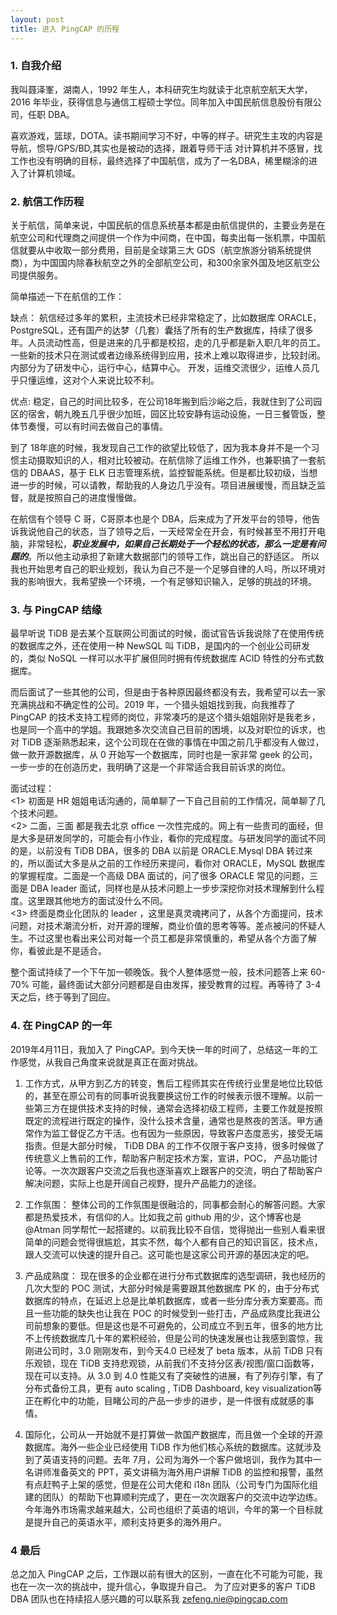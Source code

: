 ```yaml
---
layout: post
title: 进入 PingCAP 的历程
---
```

### 1. 自我介绍
我叫聂泽峯，湖南人，1992 年生人，本科研究生均就读于北京航空航天大学，2016 年毕业，获得信息与通信工程硕士学位。同年加入中国民航信息股份有限公司，任职 DBA。   

喜欢游戏，篮球，DOTA。读书期间学习不好，中等的样子。研究生主攻的内容是导航，惯导/GPS/BD,其实也是被动的选择，跟着导师干活 对计算机并不感冒，找工作也没有明确的目标，最终选择了中国航信，成为了一名DBA，稀里糊涂的进入了计算机领域。   

### 2. 航信工作历程
关于航信，简单来说，中国民航的信息系统基本都是由航信提供的，主要业务是在航空公司和代理商之间提供一个作为中间商，在中国，每卖出每一张机票，中国航信就要从中收取一部分费用，目前是全球第三大 GDS（航空旅游分销系统提供商），为中国国内除春秋航空之外的全部航空公司，和300余家外国及地区航空公司提供服务。

简单描述一下在航信的工作：

缺点：
航信经过多年的累积，主流技术已经非常稳定了，比如数据库 ORACLE，PostgreSQL，还有国产的达梦（几套）囊括了所有的生产数据库，持续了很多年。人员流动性高，但是进来的几乎都是校招，走的几乎都是新入职几年的员工。一些新的技术只在测试或者边缘系统得到应用，技术上难以取得进步，比较封闭。内部分为了研发中心，运行中心，结算中心。 开发，运维交流很少，运维人员几乎只懂运维，这对个人来说比较不利。

优点:
稳定，自己的时间比较多，在公司18年搬到后沙峪之后，我就住到了公司园区的宿舍，朝九晚五几乎很少加班，园区比较安静有运动设施，一日三餐管饭，整体节奏慢，可以有时间去做自己的事情。

到了 18年底的时候，我发现自己工作的欲望比较低了，因为我本身并不是一个习惯主动摄取知识的人，相对比较被动。在航信除了运维工作外，也兼职搞了一套航信的 DBAAS，基于 ELK 日志管理系统，监控智能系统。但是都比较初级，当想进一步的时候，可以请教，帮助我的人身边几乎没有。项目进展缓慢，而且缺乏监督，就是按照自己的进度慢慢做。  

在航信有个领导 C 哥，C哥原本也是个 DBA，后来成为了开发平台的领导，他告诉我说他自己的状态，当了领导之后，一天经常全在开会，有时候甚至不用打开电脑，非常轻松，***职业发展中，如果自己长期处于一个轻松的状态，那么一定是有问题的***。所以他主动承担了新建大数据部门的领导工作，跳出自己的舒适区。
所以我也开始思考自己的职业规划，我认为自己不是一个足够自律的人吗，所以环境对我的影响很大，我希望换一个环境，一个有足够知识输入，足够的挑战的环境。

### 3. 与 PingCAP 结缘
最早听说 TiDB 是去某个互联网公司面试的时候，面试官告诉我说除了在使用传统的数据库之外，还在使用一种 NewSQL 叫 TiDB，是国内的一个创业公司研发的，类似 NoSQL 一样可以水平扩展但同时拥有传统数据库 ACID 特性的分布式数据库。

而后面试了一些其他的公司，但是由于各种原因最终都没有去，我希望可以去一家充满挑战和不确定性的公司。2019 年，一个猎头姐姐找到我，向我推荐了 PingCAP 的技术支持工程师的岗位，非常凑巧的是这个猎头姐姐刚好是我老乡，也是同一个高中的学姐。我跟她多次交流自己目前的困境，以及对职位的诉求，也对 TiDB 逐渐熟悉起来，这个公司现在在做的事情在中国之前几乎都没有人做过，做一款开源数据库，从 0 开始写一个数据库，同时也是一家非常 geek 的公司，一步一步的在创造历史，我明确了这是一个非常适合我目前诉求的岗位。

面试过程：  
<1> 初面是 HR 姐姐电话沟通的，简单聊了一下自己目前的工作情况，简单聊了几个技术问题。   
<2> 二面，三面 都是我去北京 office 一次性完成的。网上有一些贵司的面经，但是大多是研发同学的，可能会有小作业，看你的完成程度。与研发同学的面试不同的是，以前没有 TiDB DBA，很多的 DBA 以前是 ORACLE.Mysql DBA 转过来的，所以面试大多是从之前的工作经历来提问，看你对 ORACLE，MySQL 数据库的掌握程度。二面是一个高级 DBA 面试的，问了很多 ORACLE 常见的问题，三面是 DBA leader 面试，同样也是从技术问题上一步步深挖你对技术理解到什么程度。这里跟其他地方的面试没什么不同。   
<3> 终面是商业化团队的 leader ，这里是真灵魂拷问了，从各个方面提问，技术问题，对技术潮流分析，对开源的理解，商业价值的思考等等。差点被问的怀疑人生。不过这里也看出来公司对每一个员工都是非常慎重的，希望从各个方面了解你，看彼此是不是适合。

整个面试持续了一个下午加一顿晚饭。我个人整体感觉一般，技术问题答上来 60-70% 可能，最终面试大部分问题都是自由发挥，接受教育的过程。再等待了 3-4 天之后，终于等到了回应。

### 4. 在 PingCAP 的一年
2019年4月11日，我加入了 PingCAP。到今天快一年的时间了，总结这一年的工作感觉，从我自己角度来说就是真正在面对挑战。
1. 工作方式，从甲方到乙方的转变，售后工程师其实在传统行业里是地位比较低的，甚至在原公司有的同事听说我要换这份工作的时候表示很不理解。以前一些第三方在提供技术支持的时候，通常会选择初级工程师，主要工作就是按照既定的流程进行既定的操作，没什么技术含量，通常也是熬夜的苦活。甲方通常作为监工督促乙方干活。也有因为一些原因，导致客户态度恶劣，接受无端指责。但是大部分时候， TiDB DBA 的工作不仅限于客户支持，很多时候做了传统意义上售前的工作，帮助客户制定技术方案，宣讲，POC， 产品功能讨论等。一次次跟客户交流之后我也逐渐喜欢上跟客户的交流，明白了帮助客户解决问题，实际上也是开阔自己视野，提升产品能力的途径。

2. 工作氛围： 整体公司的工作氛围是很融洽的，同事都会耐心的解答问题。大家都是热爱技术，有信仰的人。比如我之前 github 用的少，这个博客也是 @Atman 同学帮忙一起搭建的。以前我比较不自信，觉得抛出一些别人看来很简单的问题会觉得很尴尬，其实不然，每个人都有自己的知识盲区，技术点，跟人交流可以快速的提升自己。这可能也是这家公司开源的基因决定的吧。

3. 产品成熟度： 现在很多的企业都在进行分布式数据库的选型调研，我也经历的几次大型的 POC 测试，大部分时候是需要跟其他数据库 PK 的，由于分布式数据库的特点，在延迟上总是比单机数据库，或者一些分库分表方案要高。而且一些功能的缺失也让我在 POC 的时候受到一些打击，产品成熟度比我进公司前想象的要低。但是这也是不可避免的，公司成立不到五年，很多的地方比不上传统数据库几十年的累积经验，但是公司的快速发展也让我感到震惊，我刚进公司时，3.0 刚刚发布，到今天4.0 已经发了 beta 版本，从前 TiDB 只有乐观锁，现在 TiDB 支持悲观锁，从前我们不支持分区表/视图/窗口函数等，现在可以支持。从 3.0 到 4.0 性能又有了突破性的进展，有了列存引擎，有了分布式备份工具，更有 auto scaling , TiDB Dashboard, key visualization等正在孵化中的功能，目睹公司的产品一步步的进步，是一件很有成就感的事情。

4. 国际化，公司从一开始就不是打算做一款国产数据库，而且做一个全球的开源数据库。海外一些企业已经使用 TiDB 作为他们核心系统的数据库。这就涉及到了英语支持的问题。去年 7月，公司为海外一个客户做培训，我作为其中一名讲师准备英文的 PPT，英文讲稿为海外用户讲解 TiDB 的监控和报警，虽然有点赶鸭子上架的感觉，但是在公司大佬和 i18n 团队（公司专门为国际化组建的团队）的帮助下也算顺利完成了，更在一次次跟客户的交流中边学边练。今年海外市场需求越来越大，公司也组织了英语的培训，今年的第一个目标就是提升自己的英语水平，顺利支持更多的海外用户。
### 4 最后
总之加入 PingCAP 之后，工作跟以前有很大的区别，一直在化不可能为可能，我也在一次一次的挑战中，提升信心，争取提升自己。 为了应对更多的客户 TiDB DBA 团队也在持续招人感兴趣的可以联系我 [zefeng.nie@pingcap.com](zefeng.nie@pingcap.com)
